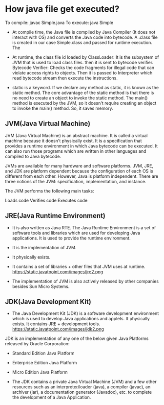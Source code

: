 # How java file get executed?

To compile: javac Simple.java
To execute: java Simple

- At compile time, the Java file is compiled by Java Compiler (It does not interact with OS) and converts the Java code into bytecode. A .class file is created in our case Simple.class and passed for runtime execution. The

- At runtime, the class file id loaded by ClassLoader: It is the subsystem of JVM that is used to load class files. then it is sent to bytecode verifier. Bytecode Verifier: Checks the code fragments for illegal code that can violate access rights to objects. Then it is passed to Interpreter which read bytecode stream then execute the instructions.

- static is a keyword. If we declare any method as static, it is known as the static method. The core advantage of the static method is that there is no need to create an object to invoke the static method. The main() method is executed by the JVM, so it doesn't require creating an object to invoke the main() method. So, it saves memory.

## JVM(Java Virtual Machine)

JVM (Java Virtual Machine) is an abstract machine.
It is called a virtual machine because it doesn't physically exist.
It is a specification that provides a runtime environment in which Java bytecode can be executed.
It can also run those programs which are written in other languages and compiled to Java bytecode.

JVMs are available for many hardware and software platforms. JVM, JRE, and JDK are platform dependent because the configuration of each OS is different from each other. However, Java is platform independent. There are three notions of the JVM: specification, implementation, and instance.

The JVM performs the following main tasks:

Loads code
Verifies code
Executes code

## JRE(Java Runtime Environment)

- It is also written as Java RTE. The Java Runtime Environment is a set of software tools and libraries which are used for developing Java applications. It is used to provide the runtime environment.
- It is the implementation of JVM.
- It physically exists.
- It contains a set of libraries + other files that JVM uses at runtime.
  <https://static.javatpoint.com/images/jre2.png>

- The implementation of JVM is also actively released by other companies besides Sun Micro Systems.

## JDK(Java Development Kit)

- The Java Development Kit (JDK) is a software development environment which is used to develop Java applications and applets. It physically exists. It contains JRE + development tools.
  <https://static.javatpoint.com/images/jdk2.png>

JDK is an implementation of any one of the below given Java Platforms released by Oracle Corporation:

- Standard Edition Java Platform
- Enterprise Edition Java Platform
- Micro Edition Java Platform

- The JDK contains a private Java Virtual Machine (JVM) and a few other resources such as an interpreter/loader (java), a compiler (javac), an archiver (jar), a documentation generator (Javadoc), etc. to complete the development of a Java Application.
